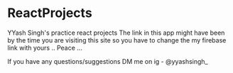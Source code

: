 # ReactProjects
YYash Singh's practice react projects
The link in this app might have been by the time you are visiting this site so you have to change the my firebase link with yours .. Peace ...

If you have any questions/suggestions DM me on ig - @yyashsingh_
